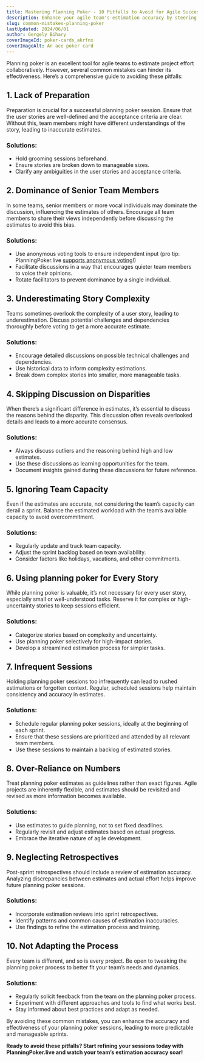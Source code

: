 ```yaml
---
title: Mastering Planning Poker - 10 Pitfalls to Avoid for Agile Success
description: Enhance your agile team's estimation accuracy by steering clear of these 10 common mistakes in Planning Poker. Discover solutions to boost collaboration and efficiency in your sprint planning sessions.
slug: common-mistakes-planning-poker
lastUpdated: 2024/06/01
author: Gergely Bihary
coverImageId: poker-cards_akrfnx
coverImageAlt: An ace poker card
---
```


Planning poker is an excellent tool for agile teams to estimate project effort collaboratively. However, several common mistakes can hinder its effectiveness. Here’s a comprehensive guide to avoiding these pitfalls:

## 1. Lack of Preparation

Preparation is crucial for a successful planning poker session. Ensure that the user stories are well-defined and the acceptance criteria are clear. Without this, team members might have different understandings of the story, leading to inaccurate estimates.

### Solutions:

- Hold grooming sessions beforehand.
- Ensure stories are broken down to manageable sizes.
- Clarify any ambiguities in the user stories and acceptance criteria.

## 2. Dominance of Senior Team Members

In some teams, senior members or more vocal individuals may dominate the discussion, influencing the estimates of others. Encourage all team members to share their views independently before discussing the estimates to avoid this bias.

### Solutions:

- Use anonymous voting tools to ensure independent input (pro tip: PlanningPoker.live [supports anonymous voting](https://planningpoker.live/features)!)
- Facilitate discussions in a way that encourages quieter team members to voice their opinions.
- Rotate facilitators to prevent dominance by a single individual.

## 3. Underestimating Story Complexity

Teams sometimes overlook the complexity of a user story, leading to underestimation. Discuss potential challenges and dependencies thoroughly before voting to get a more accurate estimate.

### Solutions:

- Encourage detailed discussions on possible technical challenges and dependencies.
- Use historical data to inform complexity estimations.
- Break down complex stories into smaller, more manageable tasks.

## 4. Skipping Discussion on Disparities

When there’s a significant difference in estimates, it’s essential to discuss the reasons behind the disparity. This discussion often reveals overlooked details and leads to a more accurate consensus.

### Solutions:

- Always discuss outliers and the reasoning behind high and low estimates.
- Use these discussions as learning opportunities for the team.
- Document insights gained during these discussions for future reference.

## 5. Ignoring Team Capacity

Even if the estimates are accurate, not considering the team’s capacity can derail a sprint. Balance the estimated workload with the team’s available capacity to avoid overcommitment.

### Solutions:

- Regularly update and track team capacity.
- Adjust the sprint backlog based on team availability.
- Consider factors like holidays, vacations, and other commitments.

## 6. Using planning poker for Every Story

While planning poker is valuable, it’s not necessary for every user story, especially small or well-understood tasks. Reserve it for complex or high-uncertainty stories to keep sessions efficient.

### Solutions:

- Categorize stories based on complexity and uncertainty.
- Use planning poker selectively for high-impact stories.
- Develop a streamlined estimation process for simpler tasks.

## 7. Infrequent Sessions

Holding planning poker sessions too infrequently can lead to rushed estimations or forgotten context. Regular, scheduled sessions help maintain consistency and accuracy in estimates.

### Solutions:

- Schedule regular planning poker sessions, ideally at the beginning of each sprint.
- Ensure that these sessions are prioritized and attended by all relevant team members.
- Use these sessions to maintain a backlog of estimated stories.

## 8. Over-Reliance on Numbers

Treat planning poker estimates as guidelines rather than exact figures. Agile projects are inherently flexible, and estimates should be revisited and revised as more information becomes available.

### Solutions:

- Use estimates to guide planning, not to set fixed deadlines.
- Regularly revisit and adjust estimates based on actual progress.
- Embrace the iterative nature of agile development.

## 9. Neglecting Retrospectives

Post-sprint retrospectives should include a review of estimation accuracy. Analyzing discrepancies between estimates and actual effort helps improve future planning poker sessions.

### Solutions:

- Incorporate estimation reviews into sprint retrospectives.
- Identify patterns and common causes of estimation inaccuracies.
- Use findings to refine the estimation process and training.

## 10. Not Adapting the Process

Every team is different, and so is every project. Be open to tweaking the planning poker process to better fit your team’s needs and dynamics.

### Solutions:

- Regularly solicit feedback from the team on the planning poker process.
- Experiment with different approaches and tools to find what works best.
- Stay informed about best practices and adapt as needed.

By avoiding these common mistakes, you can enhance the accuracy and effectiveness of your planning poker sessions, leading to more predictable and manageable sprints.


**Ready to avoid these pitfalls? Start refining your sessions today with PlanningPoker.live and watch your team’s estimation accuracy soar!**
